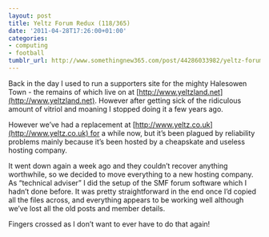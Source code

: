 ```yaml
---
layout: post
title: Yeltz Forum Redux (118/365)
date: '2011-04-28T17:26:00+01:00'
categories:
- computing
- football
tumblr_url: http://www.somethingnew365.com/post/44286033982/yeltz-forum-redux-118365
---
```

Back in the day I used to run a supporters site for the mighty Halesowen Town - the remains of which live on at [http://www.yeltzland.net](http://www.yeltzland.net). However after getting sick of the ridiculous amount of vitriol and moaning I stopped doing it a few years ago.

However we’ve had a replacement at [http://www.yeltz.co.uk](http://www.yeltz.co.uk) for a while now, but it’s been plagued by reliability problems mainly because it’s been hosted by a cheapskate and useless hosting company.

It went down again a week ago and they couldn’t recover anything worthwhile, so we decided to move everything to a new hosting company. As “technical adviser” I did the setup of the SMF forum software which I hadn’t done before. It was pretty straightforward in the end once I’d copied all the files across, and everything appears to be working well although we’ve lost all the old posts and member details.

Fingers crossed as I don’t want to ever have to do that again!
